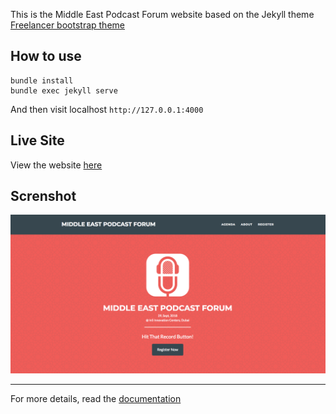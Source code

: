 This is the Middle East Podcast Forum website based on the Jekyll theme [Freelancer bootstrap theme ](http://startbootstrap.com/template-overviews/freelancer/)


## How to use

    bundle install
    bundle exec jekyll serve

And then visit localhost `http://127.0.0.1:4000`

## Live Site 
View the website [here](http://mepodcastforum.com)

## Screnshot

![screenshot](https://raw.githubusercontent.com/mstdfr/mefp-website/master/screenshot.png)

---------
For more details, read the [documentation](http://jekyllrb.com/)
